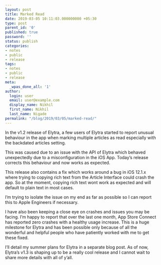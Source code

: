 ```yaml
---
layout: post
title: Marked Read
date: 2019-03-05 10:11:03.000000000 +05:30
type: post
parent_id: '0'
published: true
password: ''
status: publish
categories:
- notes
- public
- release
tags:
- notes
- public
- release
meta:
  _wpas_done_all: '1'
author:
  login: user
  email: user@example.com
  display_name: Nikhil
  first_name: Nikhil
  last_name: Nigade
permalink: "/blog/2019/03/05/marked-read/"
---
```

<p>In the v1.2 release of Elytra, a few users of Elytra started to report unusual behaviour in the app when marking multiple articles as read especially with the backdated articles setting. </p>
<p>This was caused due to an issue with the API of Elytra which behaved unexpectedly due to a misconfiguration in the iOS App. Today’s release corrects this behaviour and now works as expected. </p>
<p>This release also contains a fix which works around a bug in iOS 12.1.x where trying to copying rich text from the Article Interface could crash the app. So at the moment, copying rich text wont work as expected and will default to plain text in most cases. </p>
<p>I’m trying to isolate the issue on my end as far as possible so I can report this to Apple Engineers if necessary. </p>
<p>I have also been keeping a close eye on crashes and issues you may be facing. I’m happy to report that over the last one month, App Store Connect has reported zero crashes with a healthy usage increase. This is a huge milestone for Elytra and has been possible only because of all the wonderful and helpful people who have patiently worked with me to get these fixed. </p>
<p>I’ll detail my summer plans for Elytra in a separate blog post. As of now, Elytra’s v1.3 is shaping up to be a really cool release and I cannot wait to share more details with all of y’all. </p>
